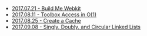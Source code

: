 
+ [2017.07.21 - Build Me Webkit](2017.07.21.md)
+ [2017.08.11 - Toolbox Access in O(1)](2017.08.11.md)
+ [2017.08.25 - Create a Cache](2017.08.25.md)
+ [2017.09.08 - Singly, Doubly, and Circular Linked Lists](2017.09.08.md)

